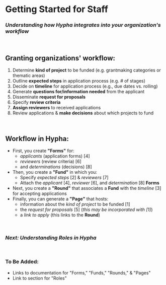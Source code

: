 # Getting Started for Staff

### *Understanding how Hypha integrates into your organization's workflow*

<br>

## Granting organizations' workflow:

1. Determine **kind of project** to be funded (e.g. grantmaking categories or thematic areas)
2. Outline **expected steps** in application process (e.g. # of stages)
3. Decide on **timeline** for application process (e.g., due dates vs. rolling)
4. Generate **questions for/information needed** from the applicant 
5. Disseminate **request for proposals**
6. Specify **review criteria**
7. **Assign reviewers** to received applications
8. Review applications & **make decisions** about which projects to fund


<br>

## Workflow in Hypha:
 - First, you create **"Forms"** for:
    - *applicants* (application forms) [4]
    - *reviewers* (review criteria) [6]
    - and *determinations* (decisions) [8]
 - Then, you create a **"Fund"** in which you:
    - Specify *expected steps* [2] & *reviewers* [7]
    - Attach the *applicant* [4], *reviewer* [6], and *determination* [8] **Forms**
 - Next, you create a **"Round"** that associates a **Fund** with the *timeline* [3] for accepting applications 
 - Finally, you can generate a **"Page"** that hosts:
    - information about the *kind of project* to be funded [1]
    - the *request for proposals* [5] (*this may be incorporated with [1]*)
    - a *link to apply* (this links to the **Round**) 

<br>

### *Next: Understanding Roles in Hypha*

<br>

### To Be Added:
 - Links to documentation for "Forms," "Funds," "Rounds," & "Pages"
 - Link to section for "Roles"
